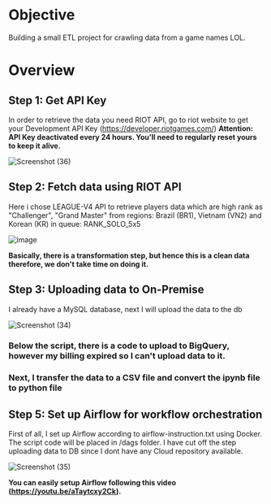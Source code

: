 # Objective
Building a small ETL project for crawling data from a game names LOL.
# Overview
## Step 1: Get API Key
In order to retrieve the data you need RIOT API, go to riot website to get your Development API Key (https://developer.riotgames.com/) 
**Attention: API Key deactivated every 24 hours. You'll need to regularly reset yours to keep it alive.**

![Screenshot (36)](https://github.com/Phuc-sys/crawling_data_RIOT/assets/81355271/110bf2a4-478c-4ddb-ad36-521ddd7e0190)

## Step 2: Fetch data using RIOT API 
Here i chose LEAGUE-V4 API to retrieve players data which are high rank as "Challenger", "Grand Master" from regions: Brazil (BR1), Vietnam (VN2) and Korean (KR) in queue: RANK_SOLO_5x5

![image](https://github.com/Phuc-sys/crawling_data_RIOT/assets/81355271/b45cb596-19a3-4411-82cd-5a86bd5a3120)

**Basically, there is a transformation step, but hence this is a clean data therefore, we don't take time on doing it.**

## Step 3: Uploading data to On-Premise
I already have a MySQL database, next I will upload the data to the db

![Screenshot (34)](https://github.com/Phuc-sys/crawling_data_RIOT/assets/81355271/fb116e2c-a752-4dbf-9c3d-7c31f85a0b0b)

### Below the script, there is a code to upload to BigQuery, however my billing expired so I can't upload data to it.

### Next, I transfer the data to a CSV file and convert the ipynb file to python file

## Step 5: Set up Airflow for workflow orchestration
First of all, I set up Airflow according to airflow-instruction.txt using Docker. The script code will be placed in /dags folder. I have cut off the step uploading data to DB since I dont have any Cloud repository available.

![Screenshot (35)](https://github.com/Phuc-sys/crawling_data_RIOT/assets/81355271/97b0ba0c-e61f-4547-b704-8c157712ed04)

**You can easily setup Airflow following this video (https://youtu.be/aTaytcxy2Ck).**

